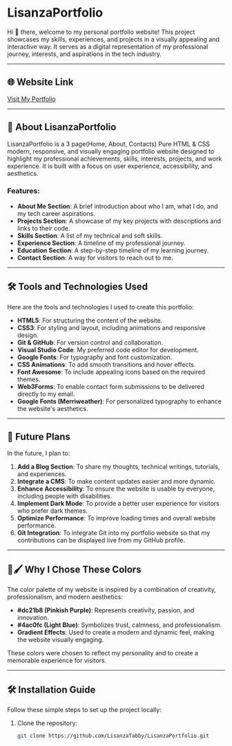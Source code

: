# LisanzaPortfolio

Hi 👋 there, welcome to my personal portfolio website! This project showcases my skills, experiences, and projects in a visually appealing and interactive way. It serves as a digital representation of my professional journey, interests, and aspirations in the tech industry.

---

## 🌐 Website Link

[Visit My Portfolio](https://lisanzatabitha.netlify.app/)

---

## 📖 About LisanzaPortfolio

LisanzaPortfolio is a 3 page(Home, About, Contacts) Pure HTML & CSS modern, responsive, and visually engaging portfolio website designed to highlight my professional achievements, skills, interests, projects, and work experience. It is built with a focus on user experience, accessibility, and aesthetics.

### Features:
- **About Me Section**: A brief introduction about who I am, what I do, and my tech career aspirations.
- **Projects Section**: A showcase of my key projects with descriptions and links to their code.
- **Skills Section**: A list of my technical and soft skills.
- **Experience Section**: A timeline of my professional journey.
- **Education Section**: A step-by-step timeline of my learning journey.
- **Contact Section**: A way for visitors to reach out to me.

---

## 🛠️ Tools and Technologies Used

Here are the tools and technologies I used to create this portfolio:
- **HTML5**: For structuring the content of the website.
- **CSS3**: For styling and layout, including animations and responsive design.
- **Git & GitHub**: For version control and collaboration.
- **Visual Studio Code**: My preferred code editor for development.
- **Google Fonts**: For typography and font customization.
- **CSS Animations**: To add smooth transitions and hover effects.
- **Font Awesome**: To include appealing icons based on the required themes.
- **Web3Forms**: To enable contact form submissions to be delivered directly to my email.
- **Google Fonts (Merriweather)**: For personalized typography to enhance the website's aesthetics.

---

## 🚀 Future Plans

In the future, I plan to:
1. **Add a Blog Section**: To share my thoughts, technical writings, tutorials, and experiences.
2. **Integrate a CMS**: To make content updates easier and more dynamic.
3. **Enhance Accessibility**: To ensure the website is usable by everyone, including people with disabilities.
4. **Implement Dark Mode**: To provide a better user experience for visitors who prefer dark themes.
5. **Optimize Performance**: To improve loading times and overall website performance.
6. **Git Integration**: To integrate Git into my portfolio website so that my contributions can be displayed live from my GitHub profile.

---

## 🎨🖌️ Why I Chose These Colors

The color palette of my website is inspired by a combination of creativity, professionalism, and modern aesthetics:
- **#dc21b8 (Pinkish Purple)**: Represents creativity, passion, and innovation.
- **#4ac0fc (Light Blue)**: Symbolizes trust, calmness, and professionalism.
- **Gradient Effects**: Used to create a modern and dynamic feel, making the website visually engaging.

These colors were chosen to reflect my personality and to create a memorable experience for visitors.

---

## 🛠️ Installation Guide

Follow these simple steps to set up the project locally:
1. Clone the repository:
   ```bash
   git clone https://github.com/LisanzaTabby/LisanzaPortfolio.git